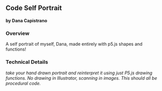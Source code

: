 ## Code Self Portrait
#### by Dana Capistrano



### Overview
A self portrait of myself, Dana, made entirely with p5.js shapes and functions!


### Technical Details

*take your hand drawn portrait and reinterpret it using just P5.js drawing functions. No drawing in Illustrator, scanning in images. This should all be procedural code.*